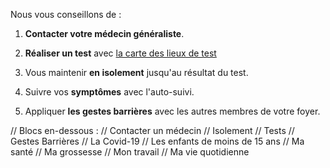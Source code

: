 Nous vous conseillons de :

1. **Contacter votre médecin généraliste**.

2. **Réaliser un test** avec [la carte des lieux de test](https://sante.fr/cartographie-depistage-covid)

3. Vous maintenir **en isolement** jusqu'au résultat du test.

4. Suivre vos **symptômes** avec l'auto-suivi.

5. Appliquer **les gestes barrières** avec les autres membres de votre foyer.

// Blocs en-dessous :
// Contacter un médecin
// Isolement
// Tests
// Gestes Barrières
// La Covid-19
// Les enfants de moins de 15 ans
// Ma santé
// Ma grossesse
// Mon travail
// Ma vie quotidienne
